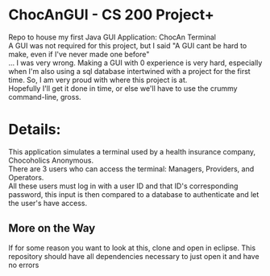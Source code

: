 # ChocAnGUI - CS 200 Project+
 Repo to house my first Java GUI Application: ChocAn Terminal  
 A GUI was not required for this project, but I said "A GUI cant be hard to make, even if I've never made one before"  
 ... I was very wrong. Making a GUI with 0 experience is very hard, especially when I'm also using a sql database intertwined with a project for the first time. So, I am very proud with where this project is at.  
 Hopefully I'll get it done in time, or else we'll have to use the crummy command-line, gross.  
 
 # Details:
 This application simulates a terminal used by a health insurance company, Chocoholics Anonymous.  
 There are 3 users who can access the terminal: Managers, Providers, and Operators.  
 All these users must log in with a user ID and that ID's corresponding password, this input is then compared to a database to authenticate and let the user's have access. 
 ## More on the Way
 
 
 If for some reason you want to look at this, clone and open in eclipse. This repository should have all dependencies necessary to just open it and have no errors
 
 
 
